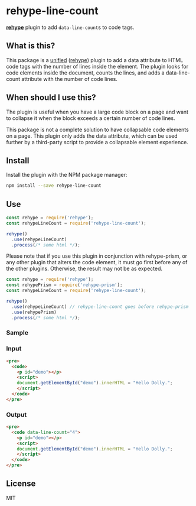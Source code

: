 # rehype-line-count

**[rehype][]** plugin to add `data-line-count`s to code tags.

## What is this?

This package is a [unified][] ([rehype][]) plugin to add a data attribute to HTML code tags with the number of lines inside the element. The plugin looks for code elements inside the document, counts the lines, and adds a data-line-count attribute with the number of code lines. 

## When should I use this?

The plugin is useful when you have a large code block on a page and want to collapse it when the block exceeds a certain number of code lines. 

This package is not a complete solution to have collapsable code elements on a page. This plugin only adds the data attribute, which can be used further by a third-party script to provide a collapsable element experience. 

## Install

Install the plugin with the NPM package manager:

```sh
npm install --save rehype-line-count
```

## Use

```javascript
const rehype = require('rehype');
const rehypeLineCount = require('rehype-line-count');

rehype()
  .use(rehypeLineCount)
  .process(/* some html */);
```

Please note that if you use this plugin in conjunction with rehype-prism, or any other plugin that alters the code element, it must go first before any of the other plugins. Otherwise, the result may not be as expected.  

```javascript
const rehype = require('rehype');
const rehypePrism = require('rehype-prism');
const rehypeLineCount = require('rehype-line-count');

rehype()
  .use(rehypeLineCount) // rehype-line-count goes before rehype-prism
  .use(rehypePrism)
  .process(/* some html */);
```

### Sample

### Input

```html
<pre>
  <code>
    <p id="demo"></p>
    <script>
    document.getElementById("demo").innerHTML = "Hello Dolly.";
    </script>
  </code>
</pre>
```

### Output

```html
<pre>
  <code data-line-count="4">
    <p id="demo"></p>
    <script>
    document.getElementById("demo").innerHTML = "Hello Dolly.";
    </script>
  </code>
</pre>
```

## License

MIT

[unified]: https://github.com/unifiedjs/unified
[rehype]: https://github.com/rehypejs/rehype
